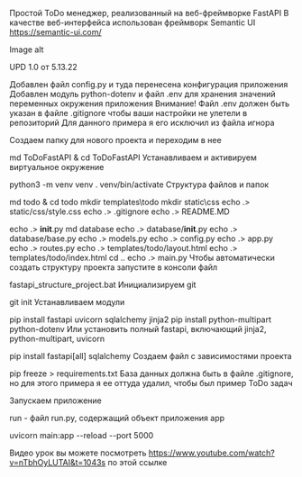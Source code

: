 Простой ToDo менеджер, реализованный на веб-фреймворке FastAPI В качестве веб-интерфейса использован фреймворк Semantic UI https://semantic-ui.com/

Image alt

UPD 1.0 от 5.13.22

Добавлен файл config.py и туда перенесена конфигурация приложения
Добавлен модуль python-dotenv и файл .env для хранения значений переменных окружения приложения
Внимание! Файл .env должен быть указан в файле .gitignore чтобы ваши настройки не улетели в репозиторий Для данного примера я его исключил из файла игнора

Создаем папку для нового проекта и переходим в нее

md ToDoFastAPI & cd ToDoFastAPI
Устанавливаем и активируем виртуальное окружение

python3 -m venv venv
. venv/bin/activate
Структура файлов и папок

md todo & cd todo
mkdir templates\todo
mkdir static\css
echo .> static/css/style.css
echo .> .gitignore
echo .> README.MD
    
echo .> __init__.py
md database
echo .> database/__init__.py
echo .> database/base.py
echo .> models.py
echo .> config.py
echo .> app.py
echo .> routes.py
echo .> templates/todo/layout.html
echo .> templates/todo/index.html 
cd ..
echo .> main.py
Чтобы автоматически создать структуру проекта запустите в консоли файл

fastapi_structure_project.bat
Инициализируем git

git init
Устанавливаем модули

pip install fastapi uvicorn sqlalchemy jinja2
pip install python-multipart python-dotenv
Или установить полный fastapi, включающий jinja2, python-multipart, uvicorn

pip install fastapi[all] sqlalchemy
Создаем файл с зависимостями проекта

pip freeze > requirements.txt
База данных должна быть в файле .gitignore, но для этого примера я ее оттуда удалил, чтобы был пример ToDo задач

Запускаем приложение

run - файл run.py, содержащий объект приложения app

uvicorn main:app --reload --port 5000


Видео урок вы можете посмотреть https://www.youtube.com/watch?v=nTbhOyLUTAI&t=1043s по этой ссылке 